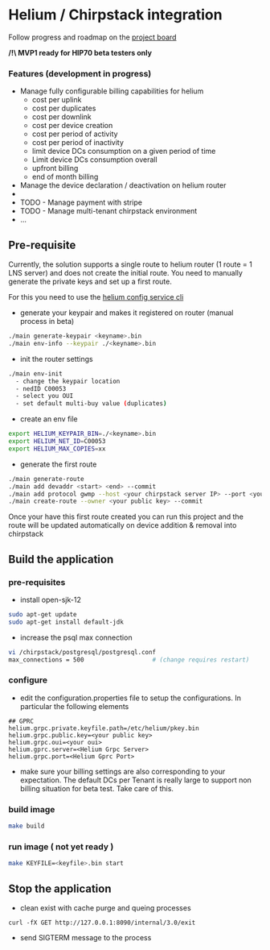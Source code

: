 # Helium / Chirpstack integration

Follow progress and roadmap on the [project board](https://github.com/users/disk91/projects/1/views/1)

__/!\ MVP1 ready for HIP70 beta testers only__


### Features (development in progress)

- Manage fully configurable billing capabilities for helium
    - cost per uplink
    - cost per duplicates
    - cost per downlink
    - cost per device creation
    - cost per period of activity
    - cost per period of inactivity
    - limit device DCs consumption on a given period of time
    - Limit device DCs consumption overall
    - upfront billing
    - end of month billing
- Manage the device declaration / deactivation on helium router
- 
- TODO - Manage payment with stripe
- TODO - Manage multi-tenant chirpstack environment
- ...

## Pre-requisite

Currently, the solution supports a single route to helium router (1 route = 1 LNS server) and does not create the initial
route. You need to manually generate the private keys and set up a first route.

For this you need to use the [helium config service cli](https://github.com/helium/helium-config-service-cli)
- generate your keypair and makes it registered on router (manual process in beta)
```bash
./main generate-keypair <keyname>.bin
./main env-info --keypair ./<keyname>.bin
```
- init the router settings
```bash
./main env-init
  - change the keypair location
  - nedID C00053
  - select you OUI
  - set default multi-buy value (duplicates)
```
- create an env file
```bash
export HELIUM_KEYPAIR_BIN=./<keyname>.bin
export HELIUM_NET_ID=C00053
export HELIUM_MAX_COPIES=xx
```

- generate the first route
```bash
./main generate-route
./main add devaddr <start> <end> --commit
./main add protocol gwmp --host <your chirpstack server IP> --port <your chirpstack port> --commit
./main create-route --owner <your public key> --commit
```

Once your have this first route created you can run this project and the route will be updated automatically on device 
addition & removal into chirpstack


## Build the application

### pre-requisites
 - install open-sjk-12
```bash
sudo apt-get update
sudo apt-get install default-jdk
```
 - increase the psql max connection
```bash
vi /chirpstack/postgresql/postgresql.conf
max_connections = 500                   # (change requires restart)
```

### configure
- edit the configuration.properties file to setup the configurations. In particular the following elements
```aidl
## GPRC
helium.grpc.private.keyfile.path=/etc/helium/pkey.bin
helium.grpc.public.key=<your public key>
helium.grpc.oui=<your oui>
helium.gprc.server=<Helium Grpc Server>
helium.grpc.port=<Helium Gprc Port>
```
- make sure your billing settings are also corresponding to your expectation. The default DCs per Tenant is really large
to support non billing situation for beta test. Take care of this.

### build image
```bash
make build
```

### run image ( not yet ready )
```bash
make KEYFILE=<keyfile>.bin start
```

## Stop the application
- clean exist with cache purge and queing processes

 `curl -fX GET http://127.0.0.1:8090/internal/3.0/exit`

- send SIGTERM message to the process
